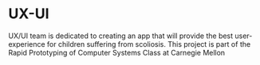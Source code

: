 # UX-UI
UX/UI team is dedicated to creating an app that will provide the best user-experience for children suffering from scoliosis. This project is part of the Rapid Prototyping of Computer Systems Class at Carnegie Mellon 
